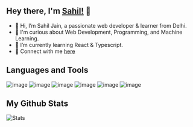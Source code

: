 ## Hey there, I'm [Sahil!](https://sahiljain.netlify.app) 👋

- 👋 Hi, I’m Sahil Jain, a passionate web developer & learner from Delhi.
- 👀 I'm curious about Web Development, Programming, and Machine Learning.
- 🌱 I’m currently learning React & Typescript.
- 📧 Connect with me [here](mailto:emailofsahiljain@gmail.com)

## Languages and Tools

![image](https://img.shields.io/badge/HTML5-E34F26?style=for-the-badge&logo=html5&logoColor=white)
![image](https://img.shields.io/badge/CSS3-1572B6?style=for-the-badge&logo=css3&logoColor=white)
![image](https://img.shields.io/badge/JavaScript-323330?style=for-the-badge&logo=javascript&logoColor=F7DF1E)
![image](https://img.shields.io/badge/React-20232A?style=for-the-badge&logo=react&logoColor=61DAFB)
![image](https://img.shields.io/badge/Python-FFD43B?style=for-the-badge&logo=python&logoColor=blue)
![image](https://img.shields.io/badge/GitHub-100000?style=for-the-badge&logo=github&logoColor=white)

## My Github Stats

![Stats](https://github-readme-stats.vercel.app/api?username=imsahiljain&show_icons=true&include_all_commits=false&count_private=true)
